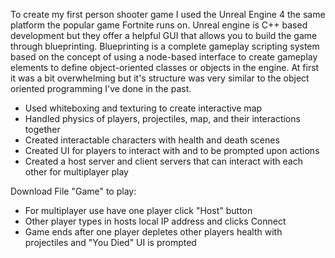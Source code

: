 To create my first person shooter game I used the Unreal Engine 4 the same platform the popular game Fortnite runs on. Unreal engine is C++ based development but they offer a helpful GUI that allows you to build the game through blueprinting. Blueprinting is a complete gameplay scripting system based on the concept of using a node-based interface to create gameplay elements to define object-oriented classes or objects in the engine. At first it was a bit overwhelming but it's structure was very similar to the object oriented programming I've done in the past.
* Used whiteboxing and texturing to create interactive map
* Handled physics of players, projectiles, map, and their interactions together
* Created interactable characters with health and death scenes
* Created UI for players to interact with and to be prompted upon actions
* Created a host server and client servers that can interact with each other for multiplayer play

Download File "Game" to play:
* For multiplayer use have one player click "Host" button
* Other player types in hosts local IP address and clicks Connect
* Game ends after one player depletes other players health with projectiles and "You Died" UI is prompted
